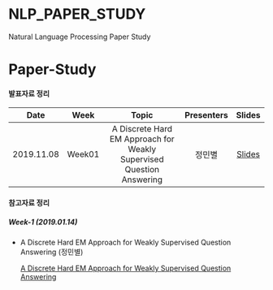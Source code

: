 # NLP_PAPER_STUDY
Natural Language Processing Paper Study

# Paper-Study

#### 발표자료 정리

|       Date       | Week | Topic | Presenters | Slides |
|:----------------:|:------:|:----------------------------------------:|:----------:|:------:|
| 2019.11.08 | Week01 | A Discrete Hard EM Approach for Weakly Supervised Question Answering | 정민별 | [Slides](https://github.com/minstar/NLP_PAPER_STUDY/blob/master/Paper-PPT/A_Discrete_Hard_EM_Approach_for_Weakly_Supervised_Question_Answering.pdf) |


#### 참고자료 정리
##### Week-1 (2019.01.14)
* A Discrete Hard EM Approach for Weakly Supervised Question Answering (정민별)

  [A Discrete Hard EM Approach for Weakly Supervised Question Answering](https://arxiv.org/pdf/1909.04849.pdf)


